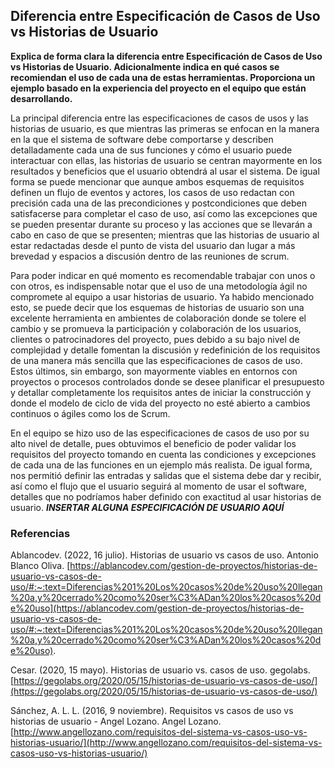 ## Diferencia entre Especificación de Casos de Uso vs Historias de Usuario

**Explica de forma clara la diferencia entre Especificación de Casos de Uso vs Historias de Usuario. Adicionalmente indica en qué casos se recomiendan el uso de cada una de estas herramientas.
Proporciona un ejemplo basado en la experiencia del proyecto en el equipo que están desarrollando.**

La principal diferencia entre las especificaciones de casos de usos y las historias de usuario, es que mientras las primeras se enfocan en la manera en la que el sistema de software debe comportarse y describen detalladamente cada una de sus funciones y cómo el usuario puede interactuar con ellas, las historias de usuario se centran mayormente en los resultados y beneficios que el usuario obtendrá al usar el sistema.  De igual forma se puede mencionar que aunque ambos esquemas de requisitos definen un flujo de eventos y actores, los casos de uso redactan con precisión cada una de las precondiciones y postcondiciones que deben satisfacerse para completar el caso de uso, así como las excepciones que se pueden presentar durante su proceso y las acciones que se llevarán a cabo en caso de que se presenten; mientras que las historias de usuario al estar redactadas desde el punto de vista del usuario dan lugar a más brevedad y espacios a discusión dentro de las reuniones de scrum.

Para poder indicar en qué momento es recomendable trabajar con unos o con otros, es indispensable notar que el uso de una metodología ágil no compromete al equipo a usar historias de usuario. Ya habido mencionado esto, se puede decir que los esquemas de historias de usuario son una excelente herramienta en ambientes de colaboración donde se tolere el cambio y se promueva la participación y colaboración de los usuarios, clientes o patrocinadores del proyecto, pues debido a su bajo nivel de complejidad y detalle fomentan la discusión y redefinición de los requisitos de una manera más sencilla que las especificaciones de casos de uso. Estos últimos, sin embargo, son mayormente viables en entornos con proyectos o procesos controlados donde se desee planificar el presupuesto y detallar completamente los requisitos antes de iniciar la construcción y donde el modelo de ciclo de vida del proyecto no esté abierto a cambios continuos o ágiles como los de Scrum.

En el equipo se hizo uso de las especificaciones de casos de uso por su alto nivel de detalle, pues obtuvimos el beneficio de poder validar los requisitos del proyecto tomando en cuenta las condiciones y excepciones de cada una de las funciones en un ejemplo más realista.  De igual forma, nos permitió definir las entradas y salidas que el sistema debe dar y recibir, así como el flujo que el usuario seguirá al momento de usar el software, detalles que no podríamos haber definido con exactitud al usar historias de usuario. ***INSERTAR ALGUNA ESPECIFICACIÓN DE USUARIO AQUÍ***

### Referencias

Ablancodev. (2022, 16 julio). Historias de usuario vs casos de uso. Antonio Blanco Oliva. [https://ablancodev.com/gestion-de-proyectos/historias-de-usuario-vs-casos-de-uso/#:~:text=Diferencias%201%20Los%20casos%20de%20uso%20llegan%20a,y%20cerrado%20como%20ser%C3%ADan%20los%20casos%20de%20uso](https://ablancodev.com/gestion-de-proyectos/historias-de-usuario-vs-casos-de-uso/#:~:text=Diferencias%201%20Los%20casos%20de%20uso%20llegan%20a,y%20cerrado%20como%20ser%C3%ADan%20los%20casos%20de%20uso).

Cesar. (2020, 15 mayo). Historias de usuario vs. casos de uso. gegolabs. [https://gegolabs.org/2020/05/15/historias-de-usuario-vs-casos-de-uso/](https://gegolabs.org/2020/05/15/historias-de-usuario-vs-casos-de-uso/)

Sánchez, A. L. L. (2016, 9 noviembre). Requisitos vs casos de uso vs historias de usuario - Angel Lozano. Angel Lozano. [http://www.angellozano.com/requisitos-del-sistema-vs-casos-uso-vs-historias-usuario/](http://www.angellozano.com/requisitos-del-sistema-vs-casos-uso-vs-historias-usuario/)
